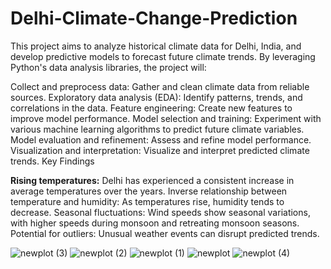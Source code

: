# Delhi-Climate-Change-Prediction

This project aims to analyze historical climate data for Delhi, India, and develop predictive models to forecast future climate trends. By leveraging Python's data analysis libraries, the project will:

Collect and preprocess data: Gather and clean climate data from reliable sources.
Exploratory data analysis (EDA): Identify patterns, trends, and correlations in the data.
Feature engineering: Create new features to improve model performance.
Model selection and training: Experiment with various machine learning algorithms to predict future climate variables.
Model evaluation and refinement: Assess and refine model performance.
Visualization and interpretation: Visualize and interpret predicted climate trends.
Key Findings

**Rising temperatures:**
Delhi has experienced a consistent increase in average temperatures over the years.
Inverse relationship between temperature and humidity: As temperatures rise, humidity tends to decrease.
Seasonal fluctuations: Wind speeds show seasonal variations, with higher speeds during monsoon and retreating monsoon seasons.
Potential for outliers: Unusual weather events can disrupt predicted trends.

![newplot (3)](https://github.com/user-attachments/assets/0f12f61d-135e-47fb-ae10-e4e00e5c40f2)
![newplot (2)](https://github.com/user-attachments/assets/5731eaca-3e91-4e36-9cad-4830b0971fbf)
![newplot (1)](https://github.com/user-attachments/assets/02785c6e-89ac-42f7-97a7-8022792bf6a4)
![newplot](https://github.com/user-attachments/assets/427ed998-a8df-41b2-a944-bf784e8e7d77)
![newplot (4)](https://github.com/user-attachments/assets/a5097bf7-b7f7-4a62-8699-11f32609185c)
